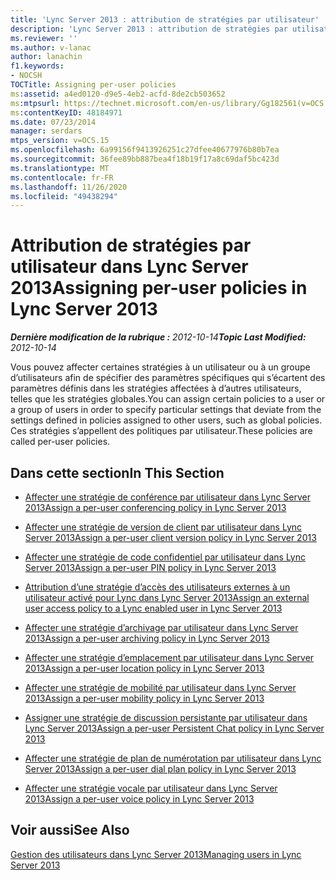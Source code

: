```yaml
---
title: 'Lync Server 2013 : attribution de stratégies par utilisateur'
description: 'Lync Server 2013 : attribution de stratégies par utilisateur.'
ms.reviewer: ''
ms.author: v-lanac
author: lanachin
f1.keywords:
- NOCSH
TOCTitle: Assigning per-user policies
ms:assetid: a4ed0120-d9e5-4eb2-acfd-8de2cb503652
ms:mtpsurl: https://technet.microsoft.com/en-us/library/Gg182561(v=OCS.15)
ms:contentKeyID: 48184971
ms.date: 07/23/2014
manager: serdars
mtps_version: v=OCS.15
ms.openlocfilehash: 6a99156f9413926251c27dfee40677976b80b7ea
ms.sourcegitcommit: 36fee89bb887bea4f18b19f17a8c69daf5bc423d
ms.translationtype: MT
ms.contentlocale: fr-FR
ms.lasthandoff: 11/26/2020
ms.locfileid: "49438294"
---
```

# <a name="assigning-per-user-policies-in-lync-server-2013"></a><span data-ttu-id="5a1d8-103">Attribution de stratégies par utilisateur dans Lync Server 2013</span><span class="sxs-lookup"><span data-stu-id="5a1d8-103">Assigning per-user policies in Lync Server 2013</span></span>

<div data-xmlns="http://www.w3.org/1999/xhtml">

<div class="topic" data-xmlns="http://www.w3.org/1999/xhtml" data-msxsl="urn:schemas-microsoft-com:xslt" data-cs="https://msdn.microsoft.com/">

<div data-asp="https://msdn2.microsoft.com/asp">



</div>

<div id="mainSection">

<div id="mainBody"><span data-ttu-id="5a1d8-104">

<span> </span></span><span class="sxs-lookup"><span data-stu-id="5a1d8-104">

<span> </span></span></span>

<span data-ttu-id="5a1d8-105">_**Dernière modification de la rubrique :** 2012-10-14_</span><span class="sxs-lookup"><span data-stu-id="5a1d8-105">_**Topic Last Modified:** 2012-10-14_</span></span>

<span data-ttu-id="5a1d8-106">Vous pouvez affecter certaines stratégies à un utilisateur ou à un groupe d’utilisateurs afin de spécifier des paramètres spécifiques qui s’écartent des paramètres définis dans les stratégies affectées à d’autres utilisateurs, telles que les stratégies globales.</span><span class="sxs-lookup"><span data-stu-id="5a1d8-106">You can assign certain policies to a user or a group of users in order to specify particular settings that deviate from the settings defined in policies assigned to other users, such as global policies.</span></span> <span data-ttu-id="5a1d8-107">Ces stratégies s’appellent des politiques par utilisateur.</span><span class="sxs-lookup"><span data-stu-id="5a1d8-107">These policies are called per-user policies.</span></span>

<div>

## <a name="in-this-section"></a><span data-ttu-id="5a1d8-108">Dans cette section</span><span class="sxs-lookup"><span data-stu-id="5a1d8-108">In This Section</span></span>

  - [<span data-ttu-id="5a1d8-109">Affecter une stratégie de conférence par utilisateur dans Lync Server 2013</span><span class="sxs-lookup"><span data-stu-id="5a1d8-109">Assign a per-user conferencing policy in Lync Server 2013</span></span>](lync-server-2013-assign-a-per-user-conferencing-policy.md)

  - [<span data-ttu-id="5a1d8-110">Affecter une stratégie de version de client par utilisateur dans Lync Server 2013</span><span class="sxs-lookup"><span data-stu-id="5a1d8-110">Assign a per-user client version policy in Lync Server 2013</span></span>](lync-server-2013-assign-a-per-user-client-version-policy.md)

  - [<span data-ttu-id="5a1d8-111">Affecter une stratégie de code confidentiel par utilisateur dans Lync Server 2013</span><span class="sxs-lookup"><span data-stu-id="5a1d8-111">Assign a per-user PIN policy in Lync Server 2013</span></span>](lync-server-2013-assign-a-per-user-pin-policy.md)

  - [<span data-ttu-id="5a1d8-112">Attribution d’une stratégie d’accès des utilisateurs externes à un utilisateur activé pour Lync dans Lync Server 2013</span><span class="sxs-lookup"><span data-stu-id="5a1d8-112">Assign an external user access policy to a Lync enabled user in Lync Server 2013</span></span>](lync-server-2013-assign-an-external-user-access-policy-to-a-lync-enabled-user.md)

  - [<span data-ttu-id="5a1d8-113">Affecter une stratégie d’archivage par utilisateur dans Lync Server 2013</span><span class="sxs-lookup"><span data-stu-id="5a1d8-113">Assign a per-user archiving policy in Lync Server 2013</span></span>](lync-server-2013-assign-a-per-user-archiving-policy.md)

  - [<span data-ttu-id="5a1d8-114">Affecter une stratégie d’emplacement par utilisateur dans Lync Server 2013</span><span class="sxs-lookup"><span data-stu-id="5a1d8-114">Assign a per-user location policy in Lync Server 2013</span></span>](lync-server-2013-assign-a-per-user-location-policy.md)

  - [<span data-ttu-id="5a1d8-115">Affecter une stratégie de mobilité par utilisateur dans Lync Server 2013</span><span class="sxs-lookup"><span data-stu-id="5a1d8-115">Assign a per-user mobility policy in Lync Server 2013</span></span>](lync-server-2013-assign-a-per-user-mobility-policy.md)

  - [<span data-ttu-id="5a1d8-116">Assigner une stratégie de discussion persistante par utilisateur dans Lync Server 2013</span><span class="sxs-lookup"><span data-stu-id="5a1d8-116">Assign a per-user Persistent Chat policy in Lync Server 2013</span></span>](lync-server-2013-assign-a-per-user-persistent-chat-policy.md)

  - [<span data-ttu-id="5a1d8-117">Affecter une stratégie de plan de numérotation par utilisateur dans Lync Server 2013</span><span class="sxs-lookup"><span data-stu-id="5a1d8-117">Assign a per-user dial plan policy in Lync Server 2013</span></span>](lync-server-2013-assign-a-per-user-dial-plan-policy.md)

  - [<span data-ttu-id="5a1d8-118">Affecter une stratégie vocale par utilisateur dans Lync Server 2013</span><span class="sxs-lookup"><span data-stu-id="5a1d8-118">Assign a per-user voice policy in Lync Server 2013</span></span>](lync-server-2013-assign-a-per-user-voice-policy.md)

</div>

<div>

## <a name="see-also"></a><span data-ttu-id="5a1d8-119">Voir aussi</span><span class="sxs-lookup"><span data-stu-id="5a1d8-119">See Also</span></span>


[<span data-ttu-id="5a1d8-120">Gestion des utilisateurs dans Lync Server 2013</span><span class="sxs-lookup"><span data-stu-id="5a1d8-120">Managing users in Lync Server 2013</span></span>](lync-server-2013-managing-users-in-lync-server.md)  
  

<span data-ttu-id="5a1d8-121"></div>

</div>

<span> </span>

</div>

</div>

</span><span class="sxs-lookup"><span data-stu-id="5a1d8-121"></div>

</div>

<span> </span>

</div>

</div>

</span></span></div>

